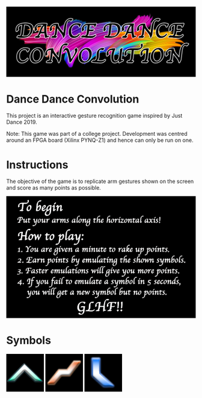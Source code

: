 ![alt text](https://github.com/cwlroda/Dance-Dance-Convolution/blob/master/Images/DDC.png)
# Dance Dance Convolution
This project is an interactive gesture recognition game inspired by Just Dance 2019.

Note: This game was part of a college project. Development was centred around an FPGA board (Xilinx PYNQ-Z1) and hence can only be run on one.

# Instructions
The objective of the game is to replicate arm gestures shown on the screen and score as many points as possible.

![alt text](https://github.com/cwlroda/Dance-Dance-Convolution/blob/master/Images/instructions.png)

# Symbols
![alt text](https://github.com/cwlroda/Dance-Dance-Convolution/blob/master/Symbols/Shape16Small.png)
![alt text](https://github.com/cwlroda/Dance-Dance-Convolution/blob/master/Symbols/Shape14Small.png)
![alt text](https://github.com/cwlroda/Dance-Dance-Convolution/blob/master/Symbols/Shape12Small.png)
